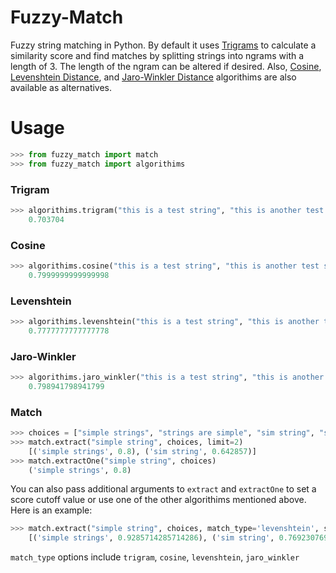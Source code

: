 # Fuzzy-Match
Fuzzy string matching in Python. By default it uses [Trigrams](https://en.wikipedia.org/wiki/Trigram) to calculate a similarity score and find matches by splitting strings into ngrams with a length of 3. The length of the ngram can be altered if desired. Also, [Cosine](https://en.wikipedia.org/wiki/Cosine_similarity), [Levenshtein Distance](https://en.wikipedia.org/wiki/Levenshtein_distance), and [Jaro-Winkler Distance](https://en.wikipedia.org/wiki/Jaro%E2%80%93Winkler_distance) algorithims are also available as alternatives.

# Usage
```python
>>> from fuzzy_match import match
>>> from fuzzy_match import algorithims
```
### Trigram
```python
>>> algorithims.trigram("this is a test string", "this is another test string")
    0.703704
```
### Cosine
```python
>>> algorithims.cosine("this is a test string", "this is another test string")
    0.7999999999999998
```
### Levenshtein
```python
>>> algorithims.levenshtein("this is a test string", "this is another test string")
    0.7777777777777778
```
### Jaro-Winkler
```python
>>> algorithims.jaro_winkler("this is a test string", "this is another test string")
    0.798941798941799
```
### Match
```python
>>> choices = ["simple strings", "strings are simple", "sim string", "string to match", "matching simple strings", "matching strings again"]
>>> match.extract("simple string", choices, limit=2)
    [('simple strings', 0.8), ('sim string', 0.642857)]
>>> match.extractOne("simple string", choices)
    ('simple strings', 0.8)
```
You can also pass additional arguments to `extract` and `extractOne` to set a score cutoff value or use one of the other algorithims mentioned above. Here is an example:
```python
>>> match.extract("simple string", choices, match_type='levenshtein', score_cutoff=0.7)
    [('simple strings', 0.9285714285714286), ('sim string', 0.7692307692307693)]
```
`match_type` options include `trigram`, `cosine`, `levenshtein`, `jaro_winkler`